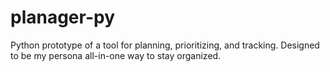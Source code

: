 # planager-py
Python prototype of a tool for planning, prioritizing, and tracking. Designed to be my persona all-in-one way to stay organized.
